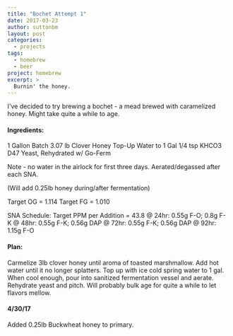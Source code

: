 ```yaml
---
title: "Bochet Attempt 1"
date: 2017-03-23
author: suttonbm
layout: post
categories:
  - projects
tags:
  - homebrew
  - beer
project: homebrew
excerpt: >
  Burnin' the honey.
---
```


I've decided to try brewing a bochet - a mead brewed with caramelized honey.  Might take quite a while to age.

#### Ingredients:
1 Gallon Batch
3.07 lb Clover Honey
Top-Up Water to 1 Gal
1/4 tsp KHCO3
D47 Yeast, Rehydrated w/ Go-Ferm

Note - no water in the airlock for first three days.  Aerated/degassed after each SNA.

(Will add 0.25lb honey during/after fermentation)

Target OG = 1.114
Target FG = 1.010

SNA Schedule:
Target PPM per Addition = 43.8
@ 24hr: 0.55g F-O; 0.8g F-K
@ 48hr: 0.55g F-K; 0.56g DAP
@ 72hr: 0.55g F-K; 0.56g DAP
@ 92hr: 1.15g F-O

#### Plan:
Carmelize 3lb clover honey until aroma of toasted marshmallow.  Add hot water until it no longer splatters.  Top up with ice cold spring water to 1 gal.  When cool enough, pour into sanitized fermentation vessel and aerate.  Rehydrate yeast and pitch.  Will probably bulk age for quite a while to let flavors mellow.

#### 4/30/17
Added 0.25lb Buckwheat honey to primary.
